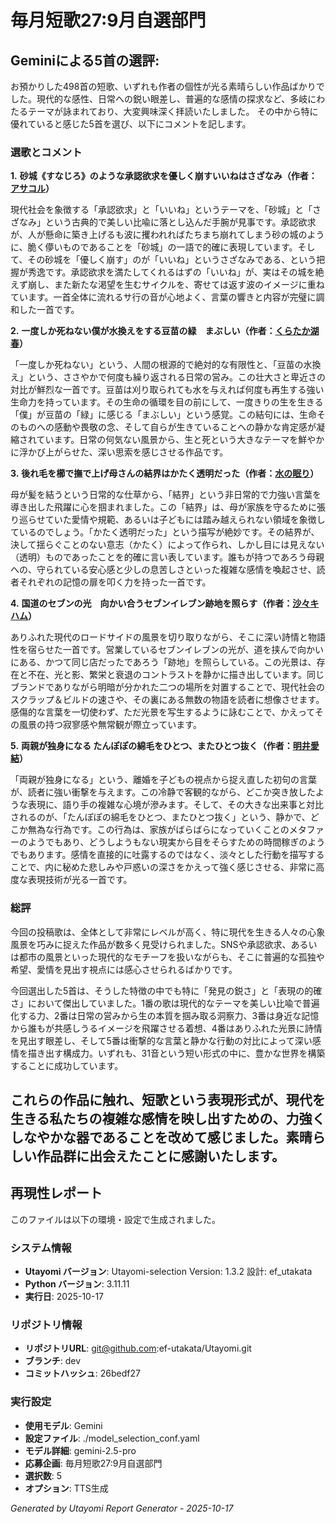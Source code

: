 # 毎月短歌27:9月自選部門
## Geminiによる5首の選評:
お預かりした498首の短歌、いずれも作者の個性が光る素晴らしい作品ばかりでした。現代的な感性、日常への鋭い眼差し、普遍的な感情の探求など、多岐にわたるテーマが詠まれており、大変興味深く拝読いたしました。
その中から特に優れていると感じた5首を選び、以下にコメントを記します。

### **選歌とコメント**

**1.**
**砂城《すなじろ》のような承認欲求を優しく崩すいいねはさざなみ（作者：[アサコル](https://x.com/rara_wcat_tanka)）**

現代社会を象徴する「承認欲求」と「いいね」というテーマを、「砂城」と「さざなみ」という古典的で美しい比喩に落とし込んだ手腕が見事です。承認欲求が、人が懸命に築き上げるも波に攫われればたちまち崩れてしまう砂の城のように、脆く儚いものであることを「砂城」の一語で的確に表現しています。そして、その砂城を「優しく崩す」のが「いいね」というさざなみである、という把握が秀逸です。承認欲求を満たしてくれるはずの「いいね」が、実はその城を絶えず崩し、また新たな渇望を生むサイクルを、寄せては返す波のイメージに重ねています。一首全体に流れるサ行の音が心地よく、言葉の響きと内容が完璧に調和した一首です。

**2.**
**一度しか死ねない僕が水換えをする豆苗の緑　まぶしい（作者：[くらたか湖春](https://x.com/Koharu_kura)）**

「一度しか死ねない」という、人間の根源的で絶対的な有限性と、「豆苗の水換え」という、ささやかで何度も繰り返される日常の営み。この壮大さと卑近さの対比が鮮烈な一首です。豆苗は刈り取られても水を与えれば何度も再生する強い生命力を持っています。その生命の循環を目の前にして、一度きりの生を生きる「僕」が豆苗の「緑」に感じる「まぶしい」という感覚。この結句には、生命そのものへの感動や畏敬の念、そして自らが生きていることへの静かな肯定感が凝縮されています。日常の何気ない風景から、生と死という大きなテーマを鮮やかに浮かび上がらせた、深い思索を感じさせる作品です。

**3.**
**後れ毛を櫛で撫で上げ母さんの結界はかたく透明だった（作者：[水の眠り](https://x.com/mizunonemuri1)）**

母が髪を結うという日常的な仕草から、「結界」という非日常的で力強い言葉を導き出した飛躍に心を掴まれました。この「結界」は、母が家族を守るために張り巡らせていた愛情や規範、あるいは子どもには踏み越えられない領域を象徴しているのでしょう。「かたく透明だった」という描写が絶妙です。その結界が、決して揺らぐことのない意志（かたく）によって作られ、しかし目には見えない（透明）ものであったことを的確に言い表しています。誰もが持つであろう母親への、守られている安心感と少しの息苦しさといった複雑な感情を喚起させ、読者それぞれの記憶の扉を叩く力を持った一首です。

**4.**
**国道のセブンの光　向かい合うセブンイレブン跡地を照らす（作者：[沙々キハム](https://x.com/matsuqing)）**

ありふれた現代のロードサイドの風景を切り取りながら、そこに深い詩情と物語性を宿らせた一首です。営業しているセブンイレブンの光が、道を挟んで向かいにある、かつて同じ店だったであろう「跡地」を照らしている。この光景は、存在と不在、光と影、繁栄と衰退のコントラストを静かに描き出しています。同じブランドでありながら明暗が分かれた二つの場所を対置することで、現代社会のスクラップ＆ビルドの速さや、その裏にある無数の物語を読者に想像させます。感傷的な言葉を一切使わず、ただ光景を写生するように詠むことで、かえってその風景の持つ寂寥感や無常観が際立っています。

**5.**
**両親が独身になる たんぽぽの綿毛をひとつ、またひとつ抜く（作者：[明井愛結](https://x.com/Aiyu_Myoi)）**

「両親が独身になる」という、離婚を子どもの視点から捉え直した初句の言葉が、読者に強い衝撃を与えます。この冷静で客観的ながら、どこか突き放したような表現に、語り手の複雑な心境が滲みます。そして、その大きな出来事と対比されるのが、「たんぽぽの綿毛をひとつ、またひとつ抜く」という、静かで、どこか無為な行為です。この行為は、家族がばらばらになっていくことのメタファーのようでもあり、どうしようもない現実から目をそらすための時間稼ぎのようでもあります。感情を直接的に吐露するのではなく、淡々とした行動を描写することで、内に秘めた悲しみや戸惑いの深さをかえって強く感じさせる、非常に高度な表現技術が光る一首です。

### **総評**

今回の投稿歌は、全体として非常にレベルが高く、特に現代を生きる人々の心象風景を巧みに捉えた作品が数多く見受けられました。SNSや承認欲求、あるいは都市の風景といった現代的なモチーフを扱いながらも、そこに普遍的な孤独や希望、愛情を見出す視点には感心させられるばかりです。

今回選出した5首は、そうした特徴の中でも特に「発見の鋭さ」と「表現の的確さ」において傑出していました。1番の歌は現代的なテーマを美しい比喩で普遍化する力、2番は日常の営みから生の本質を掴み取る洞察力、3番は身近な記憶から誰もが共感しうるイメージを飛躍させる着想、4番はありふれた光景に詩情を見出す眼差し、そして5番は衝撃的な言葉と静かな行動の対比によって深い感情を描き出す構成力。いずれも、31音という短い形式の中に、豊かな世界を構築することに成功しています。

これらの作品に触れ、短歌という表現形式が、現代を生きる私たちの複雑な感情を映し出すための、力強くしなやかな器であることを改めて感じました。素晴らしい作品群に出会えたことに感謝いたします。
---

## 再現性レポート

このファイルは以下の環境・設定で生成されました。

### システム情報
- **Utayomi バージョン**: Utayomi-selection Version: 1.3.2
設計: ef_utakata
- **Python バージョン**: 3.11.11
- **実行日**: 2025-10-17

### リポジトリ情報
- **リポジトリURL**: git@github.com:ef-utakata/Utayomi.git
- **ブランチ**: dev
- **コミットハッシュ**: 26bedf27

### 実行設定
- **使用モデル**: Gemini
- **設定ファイル**: ./model_selection_conf.yaml
- **モデル詳細**: gemini-2.5-pro
- **応募企画**: 毎月短歌27:9月自選部門
- **選択数**: 5
- **オプション**: TTS生成

*Generated by Utayomi Report Generator - 2025-10-17*

